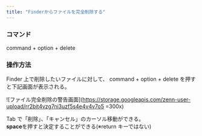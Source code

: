 ```yaml
---
title: "Finderからファイルを完全削除する"
---
```


### コマンド

command + option + delete

### 操作方法

Finder 上で削除したいファイルに対して、
command + option + delete を押すと下記画面が表示される。

<!-- https://gyazo.com/1d332d7fb6b5bd701593dab67f82d15e -->

<!-- <img src="https://storage.googleapis.com/zenn-user-upload/rr2bit4vzg7ni3uzf5s4e4v4v7o5" alt= "ファイル完全削除の警告画面" width = "30%"> -->

![ファイル完全削除の警告画面](https://storage.googleapis.com/zenn-user-upload/rr2bit4vzg7ni3uzf5s4e4v4v7o5 =300x)

Tab で「削除」、「キャンセル」のカーソル移動ができる。  
**space**を押すと決定することができる(※return キーではない)

